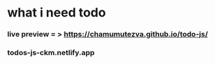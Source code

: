 # what i need todo
### live preview = >  https://chamumutezva.github.io/todo-js/
### todos-js-ckm.netlify.app
